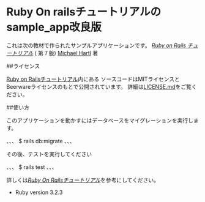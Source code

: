# Ruby On railsチュートリアルのsample_app改良版

これは次の教材で作られたサンプルアプリケーションです。
[*Ruby on Rails チュートリアル*](https://railstutorial.jp/)
( 第７版)
[Michael Hartl](https://www.michaelhartl.com/) 著

##ライセンス

[Ruby on Railsチュートリアル](https://railstutorial.jp/)内にある
ソースコードはMITライセンスとBeerwareライセンスのもとで公開されています。
詳細は[LICENSE.md](LICENSE.md)をご覧ください。

##使い方

このアプリケーションを動かすにはデータベースをマイグレーションを実行します。

、、、
$ rails db:migrate
、、、

その後、テストを実行してください

、、、
$ rails test
、、、

詳しくは[*Ruby On Railsチュートリアル*](https://railstutorial.jp)を参考にしてください。

* Ruby version 3.2.3
